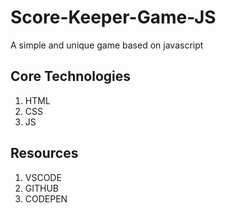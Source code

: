 # Score-Keeper-Game-JS
<p>A simple and unique game based on javascript</p>

<h2>Core Technologies</h2>
<ol>
<li>HTML</li>
<li>CSS</li>
<li>JS</li>
</ol>

<h2>Resources</h2>
<ol>
<li>VSCODE</li>
<li>GITHUB</li>
<li>CODEPEN</li>
</ol>
